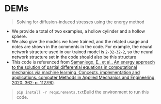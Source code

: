 # DEMs

> Solving for diffusion-induced stresses using the energy method
* We provide a total of two examples, a hollow cylinder and a hollow sphere. 
* We also give the models we have trained, and the related usage and notes are shown in the comments in the code. For example, the neural network structure used in our trained model is `2-32-32-2`, so the neural network structure set in the code should also be this structure
* This code is referenced from [Samaniego, E., et al., An energy approach to the solution of partial differential equations in computational mechanics via machine learning. Concepts, implementation and applications. computer Methods in Applied Mechanics and Engineering, 2020. 362: p. 112790](https://doi.org/10.1016/j.cma.2019.112790).
> `pip install -r requirements.txt`Build the environment to run this code.

